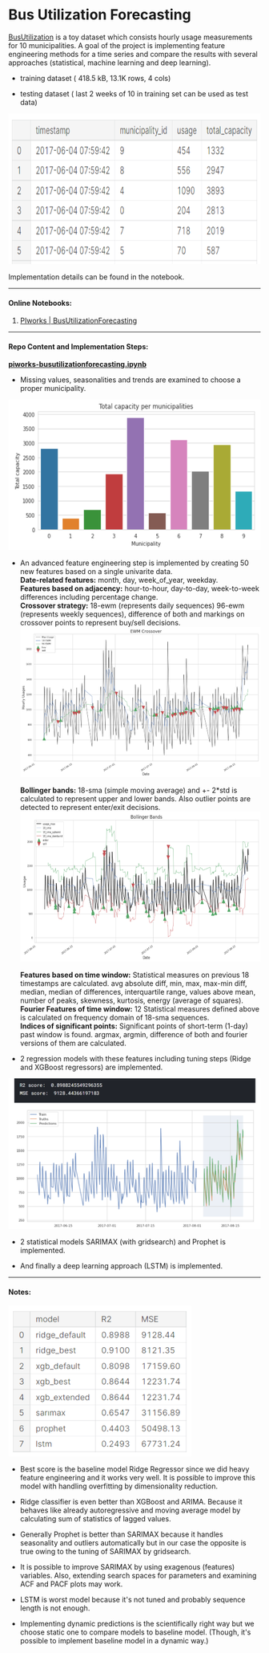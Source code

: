 # Bus Utilization Forecasting

[BusUtilization](https://www.kaggle.com/hakkoz/piworksbus) is a toy dataset which consists hourly usage measurements for 10 municipalities. A goal of the project is implementing feature engineering methods for a time series and compare the results with several approaches (statistical, machine learning and deep learning).

- training dataset ( 418.5 kB, 13.1K rows, 4 cols)

- testing dataset ( last 2 weeks of 10 in training set can be used as test data)

<img title="" src="https://github.com/mustafahakkoz/Bus_Utilization_Forecasting/blob/main/images/data.png" alt="" height="300">

Implementation details can be found in the notebook.

---

#### Online Notebooks:

1. [PIworks | BusUtilizationForecasting](https://www.kaggle.com/hakkoz/piworks-busutilizationforecasting)

---

#### Repo Content and Implementation Steps:

[**piworks-busutilizationforecasting.ipynb**](https://github.com/mustafahakkoz/Bus_Utilization_Forecasting/blob/main/piworks-busutilizationforecasting.ipynb)

- Missing values, seasonalities and trends are examined to choose a proper municipality.  
<img title="" src="https://github.com/mustafahakkoz/Bus_Utilization_Forecasting/blob/main/images/muns.png" alt="" height="300">

- An advanced feature engineering step is implemented by creating 50 new features based on a single univarite data.  
  **Date-related features:** month, day, week_of_year, weekday.  
  **Features based on adjacency:** hour-to-hour, day-to-day, week-to-week differences including percentage change.  
  **Crossover strategy:** 18-ewm (represents daily sequences) 96-ewm (represents weekly sequences), difference of both and markings on crossover points to represent buy/sell decisions.  
  <img title="" src="https://github.com/mustafahakkoz/Bus_Utilization_Forecasting/blob/main/images/crossover.png" alt="" height="300">

  **Bollinger bands:** 18-sma (simple moving average) and +- 2*std is calculated to represent upper and lower bands. Also outlier points are detected to represent enter/exit decisions.  
  <img title="" src="https://github.com/mustafahakkoz/Bus_Utilization_Forecasting/blob/main/images/bollinger.png" alt="" height="300">

  **Features based on time window:** Statistical measures on previous 18 timestamps are calculated. avg absolute diff, min, max, max-min diff, median, median of differences, interquartile range, values above mean, number of peaks, skewness, kurtosis, energy (average of squares).  
  **Fourier Features of time window:** 12 Statistical measures defined above is calculated on frequency domain of 18-sma sequences.  
  **Indices of significant points:** Significant points of short-term (1-day) past window is found. argmax, argmin, difference of both and fourier versions of them are calculated.

- 2 regression models with these features including tuning steps (Ridge and XGBoost regressors) are implemented.  
<img title="" src="https://github.com/mustafahakkoz/Bus_Utilization_Forecasting/blob/main/images/ridge.png" alt="" height="300">

- 2 statistical models SARIMAX (with gridsearch) and Prophet is implemented.

- And finally a deep learning approach (LSTM) is implemented.

---

#### Notes:

<img title="" src="https://github.com/mustafahakkoz/Bus_Utilization_Forecasting/blob/main/images/results.png" alt="" height="300">

- Best score is the baseline model Ridge Regressor since we did heavy feature engineering and it works very well. It is possible to improve this model with handling overfitting by dimensionality reduction.

- Ridge classifier is even better than XGBoost and ARIMA. Because it behaves like already autoregressive and moving average model by calculating sum of statistics of lagged values.

- Generally Prophet is better than SARIMAX because it handles seasonality and outliers automatically but in our case the opposite is true owing to the tuning of SARIMAX by gridsearch.

- It is possible to improve SARIMAX by using exagenous (features) variables. Also, extending search spaces for parameters and examining ACF and PACF plots may work.

- LSTM is worst model because it's not tuned and probably sequence length is not enough.

- Implementing dynamic predictions is the scientifically right way but we choose static one to compare models to baseline model. (Though, it's possible to implement baseline model in a dynamic way.)
